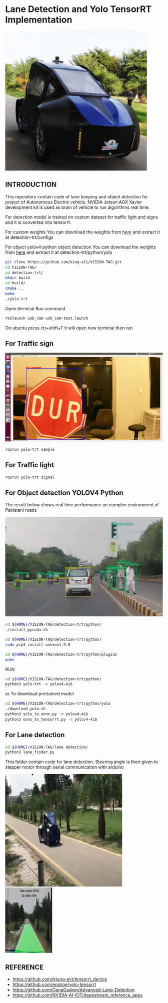 # Lane Detection and Yolo TensorRT Implementation


![](./detection-trt/configs/car1.PNG)



## INTRODUCTION

This repository contain code of lane keeping and object detection for project of Autonomous Electric vehicle. NVIDIA Jetson AGX Xavier development kit is used as brain of vehicle to run algorithms real time.


For detection model is trained on custom dataset for traffic light and signs and it is converted into tensorrt.

For custom weights
You can download the weights from [here](https://drive.google.com/file/d/15nYbuOBKZOzV1vgfJg0BxAlFs4H3DKKE/view?usp=sharing) and extract it at detection-trt/configs


For object yolov4 python object detection 
You can download the weights from [here](https://drive.google.com/file/d/1nNhS6VZmRGZN_uMCZdX7R7aQRhV8ksul/view?usp=sharing) and extract it at detection-trt/python/yolo


```bash
git clone https://github.com/king-ali/VISION-TAG.git
cd VISION-TAG/
cd detection-trt/
mkdir build
cd build/
cmake ..
make
./yolo-trt
```

Open terminal
Run command

```bash
roslaunch usb_cam usb_cam-test.launch
```
On ubuntu press ctr+shift+T it will open new terminal then run

## For Traffic sign

![](./detection-trt/configs/DUR1.png)

```bash
rosrun yolo-trt sample
```

## For Traffic light

```bash
rosrun yolo-trt signal
```

## For Object detection YOLOV4 Python

The result below shows real time performance on complex environment of Pakistani roads

![](./detection-trt/configs/detect.PNG)


```bash
cd ${HOME}/VISION-TAG/detection-trt/python/
./install_pycuda.sh
```


```bash
cd ${HOME}/VISION-TAG/detection-trt/python/
sudo pip3 install onnx==1.9.0
```



```bash
cd ${HOME}/VISION-TAG/detection-trt/python/plugins
make
```

RUN

```bash
cd ${HOME}/VISION-TAG/detection-trt/python/
python3 yolo-trt -m yolov4-416
```


or 
To download pretrained model 

```bash
cd ${HOME}/VISION-TAG/detection-trt/python/yolo
./download_yolo.sh
python3 yolo_to_onnx.py -m yolov4-416
python3 onnx_to_tensorrt.py -m yolov4-416
```


## For Lane detection

```bash
cd ${HOME}/VISION-TAG/lane detection/
python3 lane_finder.py
```

This folder contain code for lane detection. Steering angle is then given to stepper motor through serial communication with arduino

![](./detection-trt/configs/car.PNG)
![](./detection-trt/configs/lane.PNG)




## REFERENCE


- https://github.com/jkjung-avt/tensorrt_demos
- https://github.com/enazoe/yolo-tensorrt
- https://github.com/OanaGaskey/Advanced-Lane-Detection
- https://github.com/NVIDIA-AI-IOT/deepstream_reference_apps
